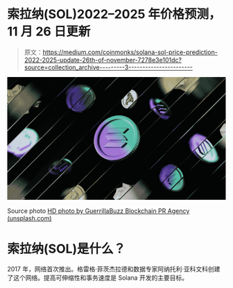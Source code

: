 # 索拉纳(SOL)2022–2025 年价格预测，11 月 26 日更新

> 原文：<https://medium.com/coinmonks/solana-sol-price-prediction-2022-2025-update-26th-of-november-7278e3e101dc?source=collection_archive---------3----------------------->

![](img/9819d041b18bf7cdf582304e7553de43.png)

Source photo [HD photo by GuerrillaBuzz Blockchain PR Agency (unsplash.com)](https://unsplash.com/photos/cuK9BLM_mAQ)

# 索拉纳(SOL)是什么？

2017 年，网络首次推出。格雷格·菲茨杰拉德和数据专家阿纳托利·亚科文科创建了这个网络。提高可伸缩性和事务速度是 Solana 开发的主要目标。